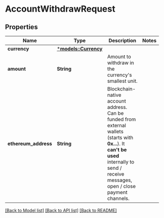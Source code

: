 # AccountWithdrawRequest

## Properties
Name | Type | Description | Notes
------------ | ------------- | ------------- | -------------
**currency** | [***models::Currency**](Currency.md) |  | 
**amount** | **String** | Amount to withdraw in the currency's smallest unit. | 
**ethereum_address** | **String** | Blockchain-native account address. Can be funded from external wallets (starts with **0x...**). It **can't be used** internally to send / receive messages, open / close payment channels. | 

[[Back to Model list]](../README.md#documentation-for-models) [[Back to API list]](../README.md#documentation-for-api-endpoints) [[Back to README]](../README.md)


